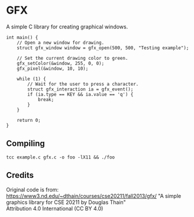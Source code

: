 # GFX
A simple C library for creating graphical windows.

```
int main() {
	// Open a new window for drawing.
	struct gfx_window window = gfx_open(500, 500, "Testing example");

	// Set the current drawing color to green.
	gfx_setColor(&window, 255, 0, 0);
	gfx_pixel(&window, 10, 10);
	
	while (1) {
		// Wait for the user to press a character.
		struct gfx_interaction ia = gfx_event();
		if (ia.type == KEY && ia.value == 'q') {
			break;
		}
	}
	
	return 0;
}
```
## Compiling
`tcc example.c gfx.c -o foo -lX11 && ./foo`

## Credits
Original code is from:  
https://www3.nd.edu/~dthain/courses/cse20211/fall2013/gfx/
"A simple graphics library for CSE 20211 by Douglas Thain"  
Attribution 4.0 International (CC BY 4.0)  
